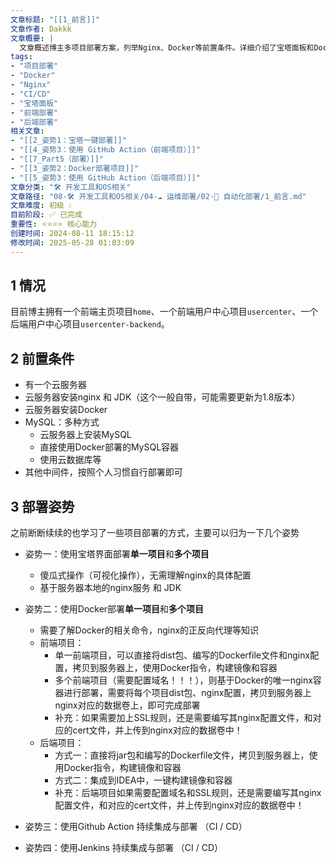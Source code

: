 ```yaml
---
文章标题: "[[1_前言]]" 
文章作者: Dakkk
文章概要: |
  文章概述博主多项目部署方案，列举Nginx、Docker等前置条件。详细介绍了宝塔面板和Docker部署前后端项目的具体方法，并简要提及CI/CD工具如GitHub Actions和Jenkins。
tags:
- "项目部署"
- "Docker"
- "Nginx"
- "CI/CD"
- "宝塔面板"
- "前端部署"
- "后端部署"
相关文章:
- "[[2_姿势1：宝塔一键部署]]"
- "[[4_姿势3：使用 GitHub Action（前端项目）]]"
- "[[7_Part5（部署）]]"
- "[[3_姿势2：Docker部署项目]]"
- "[[5_姿势3：使用 GitHub Action（后端项目）]]"
文章分类: "🛠️ 开发工具和OS相关"
文章路径: "08-🛠️ 开发工具和OS相关/04-☁️ 运维部署/02-🤖 自动化部署/1_前言.md"
文章难度: 初级 💧
目前阶段: ✅ 已完成
重要性: ⭐⭐⭐⭐ 核心能力
创建时间: 2024-08-11 18:15:12
修改时间: 2025-05-28 01:03:09
---
```


## 1 情况

目前博主拥有一个前端主页项目`home`、一个前端用户中心项目`usercenter`、一个后端用户中心项目`usercenter-backend`。

## 2 前置条件

- 有一个云服务器
- 云服务器安装nginx 和 JDK（这个一般自带，可能需要更新为1.8版本）
- 云服务器安装Docker
- MySQL：多种方式
	- 云服务器上安装MySQL
	- 直接使用Docker部署的MySQL容器
	- 使用云数据库等
- 其他中间件，按照个人习惯自行部署即可

## 3 部署姿势

之前断断续续的也学习了一些项目部署的方式，主要可以归为一下几个姿势

- 姿势一：使用宝塔界面部署**单一项目**和**多个项目** 
	- 傻瓜式操作（可视化操作），无需理解nginx的具体配置
	- 基于服务器本地的nginx服务 和 JDK

- 姿势二：使用Docker部署**单一项目**和**多个项目**
	- 需要了解Docker的相关命令，nginx的正反向代理等知识
	- 前端项目：
		- 单一前端项目，可以直接将dist包、编写的Dockerfile文件和nginx配置，拷贝到服务器上，使用Docker指令，构建镜像和容器
		- 多个前端项目（需要配置域名！！！），则基于Docker的唯一nginx容器进行部署，需要将每个项目dist包、nginx配置，拷贝到服务器上nginx对应的数据卷上，即可完成部署
		- 补充：如果需要加上SSL规则，还是需要编写其nginx配置文件，和对应的cert文件，并上传到nginx对应的数据卷中！
	- 后端项目：
		- 方式一：直接将jar包和编写的Dockerfile文件，拷贝到服务器上，使用Docker指令，构建镜像和容器
		- 方式二：集成到IDEA中，一键构建镜像和容器
		- 补充：后端项目如果需要配置域名和SSL规则，还是需要编写其nginx配置文件，和对应的cert文件，并上传到nginx对应的数据卷中！

- 姿势三：使用Github Action  持续集成与部署 （CI / CD）


- 姿势四：使用Jenkins 持续集成与部署 （CI / CD）


